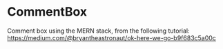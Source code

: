 # CommentBox

Comment box using the MERN stack, from the following tutorial: https://medium.com/@bryantheastronaut/ok-here-we-go-b9f683c5a00c
